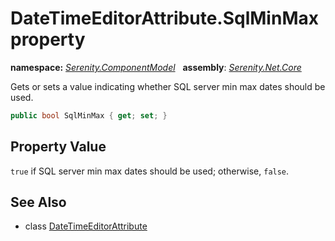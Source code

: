 # DateTimeEditorAttribute.SqlMinMax property
**namespace:** *[Serenity.ComponentModel](../../README.md#serenity.componentmodel-namespace)*   **assembly**: *[Serenity.Net.Core](../../README.md)*

Gets or sets a value indicating whether SQL server min max dates should be used.

```csharp
public bool SqlMinMax { get; set; }
```

## Property Value

`true` if SQL server min max dates should be used; otherwise, `false`.

## See Also

* class [DateTimeEditorAttribute](../DateTimeEditorAttribute.md)